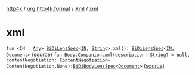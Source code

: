 [http4k](../../index.md) / [org.http4k.format](../index.md) / [Xml](index.md) / [xml](./xml.md)

# xml

`fun <IN : `[`Any`](https://kotlinlang.org/api/latest/jvm/stdlib/kotlin/-any/index.html)`> `[`BiDiLensSpec`](../../org.http4k.lens/-bi-di-lens-spec/index.md)`<`[`IN`](xml.md#IN)`, `[`String`](https://kotlinlang.org/api/latest/jvm/stdlib/kotlin/-string/index.html)`>.xml(): `[`BiDiLensSpec`](../../org.http4k.lens/-bi-di-lens-spec/index.md)`<`[`IN`](xml.md#IN)`, `[`Document`](https://kotlinlang.org/api/latest/jvm/stdlib/org.w3c.dom/-document/index.html)`>` [(source)](https://github.com/http4k/http4k/blob/master/http4k-format-xml/src/main/kotlin/org/http4k/format/Xml.kt#L36)
`fun Body.Companion.xml(description: `[`String`](https://kotlinlang.org/api/latest/jvm/stdlib/kotlin/-string/index.html)`? = null, contentNegotiation: `[`ContentNegotiation`](../../org.http4k.lens/-content-negotiation/index.md)` = ContentNegotiation.None): `[`BiDiBodyLensSpec`](../../org.http4k.lens/-bi-di-body-lens-spec/index.md)`<`[`Document`](https://kotlinlang.org/api/latest/jvm/stdlib/org.w3c.dom/-document/index.html)`>` [(source)](https://github.com/http4k/http4k/blob/master/http4k-format-xml/src/main/kotlin/org/http4k/format/Xml.kt#L38)